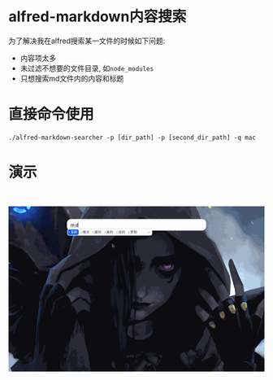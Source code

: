 # alfred-markdown内容搜索

为了解决我在alfred搜索某一文件的时候如下问题: 

- 内容项太多
- 未过滤不想要的文件目录, 如```node_modules```
- 只想搜索md文件内的内容和标题

# 直接命令使用

```
./alfred-markdown-searcher -p [dir_path] -p [second_dir_path] -q mac
```

# 演示
<div align="center" style="padding-top:30px;"><img src ="./record.gif"/></div>

